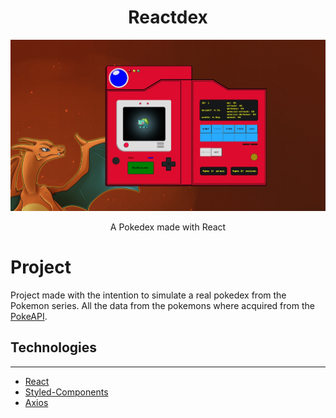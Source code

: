 <h1 align=center>Reactdex</h1>

<img src="./src/assets/print.jpg"/>
<p align=center>A Pokedex made with React</p>

# Project

Project made with the intention to simulate a real pokedex from the Pokemon series. All the data from the pokemons where acquired from the [PokeAPI](https://pokeapi.co/).

## Technologies

---

- [React](https://pt-br.reactjs.org/)
- [Styled-Components](https://www.styled-components.com/)
- [Axios](https://github.com/axios/axios)
